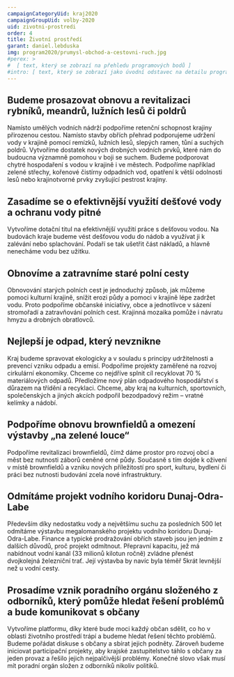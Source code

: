 ```yaml
---
campaignCategoryUid: kraj2020
campaignGroupUid: volby-2020
uid: zivotni-prostredi 
order: 4
title: Životní prostředí
garant: daniel.lebduska 
img: program2020/prumysl-obchod-a-cestovni-ruch.jpg
#perex: >
#  [ text, který se zobrazí na přehledu programových bodů ]
#intro: [ text, který se zobrazí jako úvodní odstavec na detailu programového bodu ]
---
```

## Budeme prosazovat obnovu a revitalizaci rybníků, meandrů, lužních lesů či poldrů
Namísto umělých vodních nádrží podpoříme retenční schopnost krajiny přirozenou cestou. Namísto stavby obřích přehrad podporujeme udržení vody v krajině pomocí remízků, lužních lesů, slepých ramen, tůní a suchých poldrů. Vytvoříme dostatek nových drobných vodních prvků, které nám do budoucna významně pomohou v boji se suchem. Budeme podporovat chytré hospodaření s vodou v krajině i ve městech. Podpoříme například zelené střechy, kořenové čistírny odpadních vod, opatření k větší odolnosti lesů nebo krajinotvorné prvky zvyšující pestrost krajiny.

## Zasadíme se o efektivnější využití dešťové vody a ochranu vody pitné
Vytvoříme dotační titul na efektivnější využití práce s dešťovou vodou. Na budovách kraje budeme vést dešťovou vodu do nádob a využívat ji k zalévání nebo splachování. Podaří se tak ušetřit část nákladů, a hlavně nenecháme vodu bez užitku.

## Obnovíme a zatravníme staré polní cesty
Obnovování starých polních cest je jednoduchý způsob, jak můžeme pomoci kulturní krajině, snížit erozi půdy a pomoci v krajině lépe zadržet vodu. Proto podpoříme občanské iniciativy, obce a jednotlivce v sázení stromořadí a zatravňování polních cest. Krajinná mozaika pomůže i návratu hmyzu a drobných obratlovců.

## Nejlepší je odpad, který nevznikne
Kraj budeme spravovat ekologicky a v souladu s principy udržitelnosti a prevencí vzniku odpadu a emisí. Podpoříme projekty zaměřené na rozvoj cirkulární ekonomiky. Chceme co nejdříve splnit cíl recyklovat 70 % materiálových odpadů. Předložíme nový plán odpadového hospodářství s důrazem na třídění a recyklaci. Chceme, aby kraj na kulturních, sportovních, společenských a jiných akcích podpořil bezodpadový režim – vratné kelímky a nádobí.

## Podpoříme obnovu brownfieldů a omezení výstavby „na zelené louce“
Podpoříme revitalizaci brownfieldů, čímž dáme prostor pro rozvoj obcí a měst bez nutnosti záborů ceněné orné půdy. Současně s tím dojde k oživení v místě brownfieldů a vzniku nových příležitostí pro sport, kulturu, bydlení či práci bez nutnosti budování zcela nové infrastruktury.

## Odmítáme projekt vodního koridoru Dunaj-Odra-Labe
Především díky nedostatku vody a největšímu suchu za posledních 500 let odmítáme výstavbu megalomanského projektu vodního koridoru Dunaj-Odra-Labe. Finance a typické prodražování obřích staveb jsou jen jedním z dalších důvodů, proč projekt odmítnout. Přepravní kapacitu, jež má nabídnout vodní kanál (33 milionů kilotun ročně) zvládne přenést dvojkolejná železniční trať. Její výstavba by navíc byla téměř 5krát levnější než u vodní cesty.

## Prosadíme vznik poradního orgánu složeného z odborníků, který pomůže hledat řešení problémů a bude komunikovat s občany
Vytvoříme platformu, díky které bude moci každý občan sdělit, co ho v oblasti životního prostředí trápí a budeme hledat řešení těchto problémů. Budeme pořádat diskuse s občany a sbírat jejich podněty. Zároveň budeme iniciovat participační projekty, aby krajské zastupitelstvo táhlo s občany za jeden provaz a řešilo jejich nejpalčivější problémy. Konečné slovo však musí mít poradní orgán složen z odborníků nikoliv politiků.
